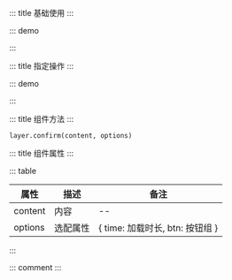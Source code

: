 ::: title 基础使用
:::

::: demo

<template>
    <lay-button type="primary" @click="openConfirm1">信息框</lay-button>
</template>

<script>
import { layer } from "../../../../src/index.ts"

export default {
  setup() {

    const openConfirm1 = function() {
        layer.confirm("layui-vue 1.0.0 已经发布")
    }

    return {
        openConfirm1
    }
  }
}
</script>

:::

::: title 指定操作
:::

::: demo

<template>
    <lay-button type="primary" @click="openConfirm2">询问框</lay-button>
</template>

<script>
import { layer } from "../../../../src/index.ts"

export default {
  setup() {

    const openConfirm2 = function() {
        layer.confirm("你如何看待 layui-vue 的发布", {btn: [{text:'站着看'},{text:'坐着看'}]})
    }

    return {
        openConfirm2
    }
  }
}
</script>

:::


::: title 组件方法
:::

```
layer.confirm(content, options)
```

::: title 组件属性
:::

::: table

| 属性                | 描述   | 备注 |
| ------------------- | ------ | ---- |
| content | 内容 | -- |
| options | 选配属性 | { time: 加载时长, btn: 按钮组 }   |

:::

::: comment
:::